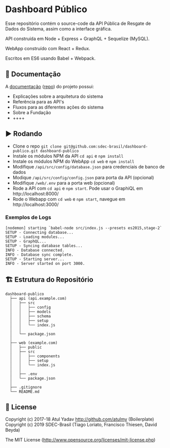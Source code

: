 # Dashboard Público

Esse repositório contém o source-code da API Pública de Resgate de Dados do Sistema, assim como a interface gráfica.

API construída em Node + Express + GraphQL + Sequelize (MySQL).

WebApp construído com React + Redux.

Escritos em ES6 usando Babel + Webpack.

## 📝 Documentação

A [documentação](https://sdec-brasil.github.io) ([repo](https://github.com/sdec-brasil/sdec-brasil.github.io)) do projeto possui:

- Explicações sobre a arquitetura do sistema
- Referência para as API's
- Fluxos para as diferentes ações do sistema
- Sobre a Fundação
- ++++

## ▶️ Rodando
- Clone o repo `git clone git@github.com:sdec-brasil/dashboard-publico.git dashboard-publico`
- Instale os módulos NPM da API `cd api` e `npm install`
- Instale os módulos NPM do WebApp `cd web` e `npm install`
- Modifique `/api/src/config/database.json` para credenciais de banco de dados
- Modique `/api/src/config/config.json` para porta da API (opcional)
- Modifique `/web/.env` para a porta web (opcional)
- Rode a API com `cd api` e `npm start`. Pode usar o GraphiQL em http://localhost:8000/
- Rode o Webapp com `cd web` e `npm start`, navegue em http://localhost:3000/

### Exemplos de Logs
```
[nodemon] starting `babel-node src/index.js --presets es2015,stage-2`
SETUP - Connecting database...
SETUP - Loading modules...
SETUP - GraphQL...
SETUP - Syncing database tables...
INFO - Database connected.
INFO - Database sync complete.
SETUP - Starting server...
INFO - Server started on port 3000.
```

## 🏗 Estrutura do Repositório
    dashboard-publico
      ├── api (api.example.com)
      │   ├── src
      │   │   ├── config
      │   │   ├── models
      │   │   ├── schema
      │   │   ├── setup
      │   │   └── index.js
      │   │
      │   └── package.json
      │
      ├── web (example.com)
      │   ├── public
      │   ├── src
      │   │   ├── components
      │   │   ├── setup
      │   │   └── index.js
      │   │
      │   ├── .env
      │   └── package.json
      │
      ├── .gitignore
      └── README.md

## 📜 License
Copyright (c) 2017-18 Atul Yadav http://github.com/atulmy (Boilerplate)
Copyright (c) 2019 SDEC-Brasil (Tiago Loriato, Francisco Thiesen, David Beyda)

The MIT License (http://www.opensource.org/licenses/mit-license.php)